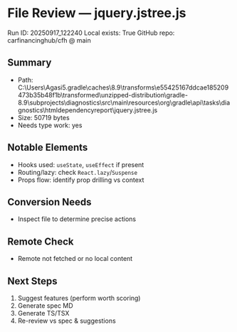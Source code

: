 # File Review — jquery.jstree.js
Run ID: 20250917_122240
Local exists: True
GitHub repo: carfinancinghub/cfh @ main

## Summary
- Path: C:\Users\Agasi5\.gradle\caches\8.9\transforms\e55425167ddcae185209473b35b48f1b\transformed\unzipped-distribution\gradle-8.9\subprojects\diagnostics\src\main\resources\org\gradle\api\tasks\diagnostics\htmldependencyreport\jquery.jstree.js
- Size: 50719 bytes
- Needs type work: yes

## Notable Elements
- Hooks used: `useState`, `useEffect` if present
- Routing/lazy: check `React.lazy`/`Suspense`
- Props flow: identify prop drilling vs context

## Conversion Needs
- Inspect file to determine precise actions

## Remote Check
- Remote not fetched or no local content

## Next Steps
1) Suggest features (perform worth scoring)
2) Generate spec MD
3) Generate TS/TSX
4) Re-review vs spec & suggestions